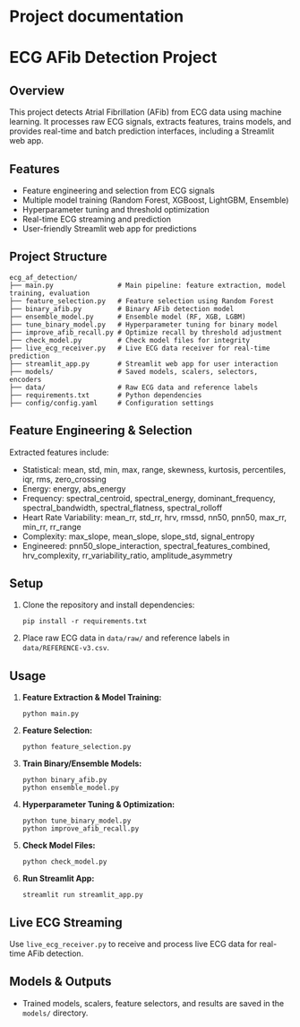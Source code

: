 # Project documentation
# ECG AFib Detection Project

## Overview
This project detects Atrial Fibrillation (AFib) from ECG data using machine learning. It processes raw ECG signals, extracts features, trains models, and provides real-time and batch prediction interfaces, including a Streamlit web app.

## Features
- Feature engineering and selection from ECG signals
- Multiple model training (Random Forest, XGBoost, LightGBM, Ensemble)
- Hyperparameter tuning and threshold optimization
- Real-time ECG streaming and prediction
- User-friendly Streamlit web app for predictions

## Project Structure

```
ecg_af_detection/
├── main.py                # Main pipeline: feature extraction, model training, evaluation
├── feature_selection.py   # Feature selection using Random Forest
├── binary_afib.py         # Binary AFib detection model
├── ensemble_model.py      # Ensemble model (RF, XGB, LGBM)
├── tune_binary_model.py   # Hyperparameter tuning for binary model
├── improve_afib_recall.py # Optimize recall by threshold adjustment
├── check_model.py         # Check model files for integrity
├── live_ecg_receiver.py   # Live ECG data receiver for real-time prediction
├── streamlit_app.py       # Streamlit web app for user interaction
├── models/                # Saved models, scalers, selectors, encoders
├── data/                  # Raw ECG data and reference labels
├── requirements.txt       # Python dependencies
├── config/config.yaml     # Configuration settings
```

## Feature Engineering & Selection
Extracted features include:
- Statistical: mean, std, min, max, range, skewness, kurtosis, percentiles, iqr, rms, zero_crossing
- Energy: energy, abs_energy
- Frequency: spectral_centroid, spectral_energy, dominant_frequency, spectral_bandwidth, spectral_flatness, spectral_rolloff
- Heart Rate Variability: mean_rr, std_rr, hrv, rmssd, nn50, pnn50, max_rr, min_rr, rr_range
- Complexity: max_slope, mean_slope, slope_std, signal_entropy
- Engineered: pnn50_slope_interaction, spectral_features_combined, hrv_complexity, rr_variability_ratio, amplitude_asymmetry

## Setup
1. Clone the repository and install dependencies:
	```
	pip install -r requirements.txt
	```
2. Place raw ECG data in `data/raw/` and reference labels in `data/REFERENCE-v3.csv`.

## Usage
1. **Feature Extraction & Model Training:**
	```
	python main.py
	```
2. **Feature Selection:**
	```
	python feature_selection.py
	```
3. **Train Binary/Ensemble Models:**
	```
	python binary_afib.py
	python ensemble_model.py
	```
4. **Hyperparameter Tuning & Optimization:**
	```
	python tune_binary_model.py
	python improve_afib_recall.py
	```
5. **Check Model Files:**
	```
	python check_model.py
	```
6. **Run Streamlit App:**
	```
	streamlit run streamlit_app.py
	```

## Live ECG Streaming
Use `live_ecg_receiver.py` to receive and process live ECG data for real-time AFib detection.

## Models & Outputs
- Trained models, scalers, feature selectors, and results are saved in the `models/` directory.
